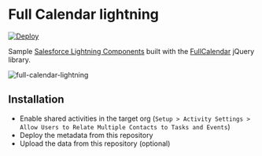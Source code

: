 # Full Calendar lightning

[![Deploy](https://deploy-to-sfdx.com/dist/assets/images/DeployToSFDX.svg)](https://localhost:8443/)

Sample [Salesforce Lightning Components](https://developer.salesforce.com/docs/atlas.en-us.lightning.meta/lightning/) built with the [FullCalendar](https://fullcalendar.io/) jQuery library.

![full-calendar-lightning](full-calendar-lightning.png)

## Installation

- Enable shared activities in the target org (`Setup > Activity Settings > Allow Users to Relate Multiple Contacts to Tasks and Events`)
- Deploy the metadata from this repository
- Upload the data from this repository (optional)
